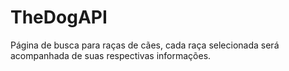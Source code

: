 # TheDogAPI
 Página de busca para raças de cães, cada raça selecionada será acompanhada de suas respectivas informações.
